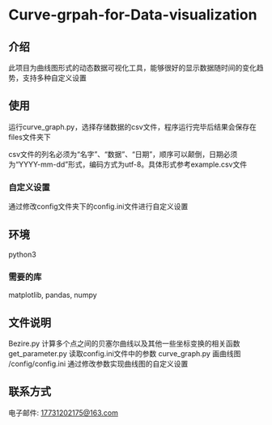 # Curve-grpah-for-Data-visualization
## 介绍
此项目为曲线图形式的动态数据可视化工具，能够很好的显示数据随时间的变化趋势，支持多种自定义设置
## 使用
运行curve_graph.py，选择存储数据的csv文件，程序运行完毕后结果会保存在files文件夹下

csv文件的列名必须为“名字”、“数据”、“日期”，顺序可以颠倒，日期必须为“YYYY-mm-dd”形式，编码方式为utf-8。具体形式参考example.csv文件
### 自定义设置
通过修改config文件夹下的config.ini文件进行自定义设置

## 环境
python3
### 需要的库
matplotlib, pandas, numpy

## 文件说明
Bezire.py           计算多个点之间的贝塞尔曲线以及其他一些坐标变换的相关函数
get_parameter.py    读取config.ini文件中的参数
curve_graph.py      画曲线图
/config/config.ini  通过修改参数实现曲线图的自定义设置

## 联系方式
电子邮件: 17731202175@163.com
